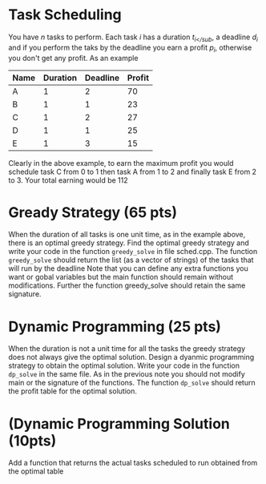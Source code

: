 # Task Scheduling

You have _n_ tasks to perform. Each task _i_ has a duration _t<sub>i</sub_, a deadline _d<sub>i</sub>_ and if you perform the taks by the 
deadline you earn a profit _p<sub>i</sub>_, otherwise you don't get any profit. As an example

|Name | Duration | Deadline | Profit|
|---  |  ---     |     ---   |    ---|
|A    | 1        | 2        | 70|
|B    | 1        | 1        | 23|
| C    | 1      | 2         | 27 |
| D     | 1     | 1         |25 |
|E      | 1     |3          |15|


Clearly in the above example, to earn the maximum profit you would schedule task 
C from 0 to 1 then task A from 1 to 2 and finally task E from 2 to 3. Your total
earning would be 112

# Gready Strategy (65 pts)

When the duration of all tasks is one unit time, as in the example above, there is
an optimal greedy strategy. Find the optimal greedy strategy and write your code 
in the function `greedy_solve` in  file sched.cpp. The function `greedy_solve`
should return the list (as a vector of strings) of the tasks that will run by the deadline
Note that you can define any extra functions you want or gobal variables but the 
main function should remain without modifications. Further the function greedy_solve
should retain the same signature.

# Dynamic Programming (25 pts)

When the duration is not a unit time for all the tasks the greedy strategy does not
always give the optimal solution. Design a dyanmic programming strategy to obtain
the optimal solution. Write your code in the function `dp_solve` in the same file.
As in the previous note you should not modify main or the signature of the functions.
The function `dp_solve` should return the profit table for the optimal solution.

# (Dynamic Programming Solution (10pts)

Add a function that returns the actual tasks scheduled to run obtained from the 
optimal table 





